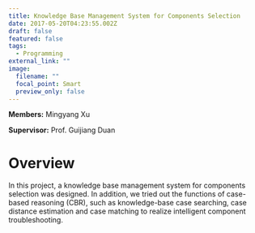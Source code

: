 ```yaml
---
title: Knowledge Base Management System for Components Selection
date: 2017-05-20T04:23:55.002Z
draft: false
featured: false
tags:
  - Programming
external_link: ""
image:
  filename: ""
  focal_point: Smart
  preview_only: false
---
```

**Members:** Mingyang Xu

**Supervisor:** Prof. Guijiang Duan

# Overview

In this project, a knowledge base management system for components selection was designed. In addition, we tried out the functions of case-based reasoning (CBR), such as knowledge-base case searching, case distance estimation and case matching to realize intelligent component troubleshooting.